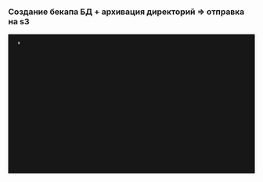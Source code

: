 ### Создание бекапа БД + архивация директорий => отправка на s3
![backup-service](backup-service.gif)
